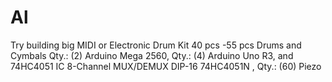 # Al
Try building big MIDI or Electronic Drum Kit 40 pcs -55 pcs Drums and Cymbals Qty.: (2) Arduino Mega 2560, Qty.: (4) Arduino Uno R3, and 74HC4051 IC 8-Channel MUX/DEMUX DIP-16 74HC4051N , Qty.: (60) Piezo
